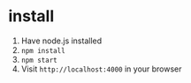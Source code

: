 # install

1. Have node.js installed
2. `npm install`
3. `npm start`
4. Visit `http://localhost:4000` in your browser
